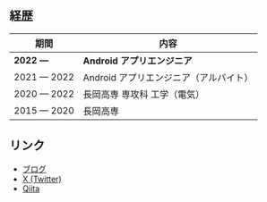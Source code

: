 ## 経歴

| 期間        | 内容                                   |
| ----------- | -------------------------------------- |
| **2022 —**  | **Android アプリエンジニア**           |
| 2021 — 2022 | Android アプリエンジニア（アルバイト） |
| 2020 — 2022 | 長岡高専 専攻科 工学（電気）           |
| 2015 — 2020 | 長岡高専                               |

## リンク

- [ブログ](https://daiji256.github.io)
- [X (Twitter)](https://x.com/Daiji256)
- [Qiita](https://qiita.com/Daiji256)
